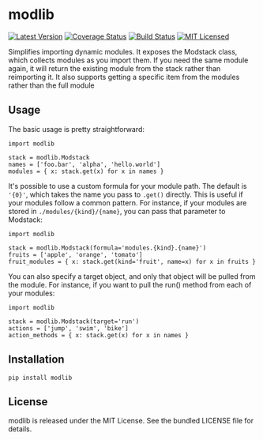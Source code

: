 modlib
=========

[![Latest Version](https://img.shields.io/pypi/v/modlib.svg?style=flat)](https://pypi.python.org/pypi/modlib/)
[![Coverage Status](https://img.shields.io/coveralls/akerl/modlib.svg?style=flat)](https://coveralls.io/r/akerl/modlib)
[![Build Status](https://img.shields.io/travis/akerl/modlib.svg?style=flat)](https://travis-ci.org/akerl/modlib)
[![MIT Licensed](https://img.shields.io/badge/license-MIT-green.svg?style=flat)](https://tldrlegal.com/license/mit-license)

Simplifies importing dynamic modules. It exposes the Modstack class, which collects modules as you import them. If you need the same module again, it will return the existing module from the stack rather than reimporting it. It also supports getting a specific item from the modules rather than the full module

## Usage

The basic usage is pretty straightforward:

```
import modlib

stack = modlib.Modstack
names = ['foo.bar', 'alpha', 'hello.world']
modules = { x: stack.get(x) for x in names }
```

It's possible to use a custom formula for your module path. The default is `'{0}'`, which takes the name you pass to `.get()` directly. This is useful if your modules follow a common pattern. For instance, if your modules are stored in `./modules/{kind}/{name}`, you can pass that parameter to Modstack:

```
import modlib

stack = modlib.Modstack(formula='modules.{kind}.{name}')
fruits = ['apple', 'orange', 'tomato']
fruit_modules = { x: stack.get(kind='fruit', name=x) for x in fruits }
```

You can also specify a target object, and only that object will be pulled from the module. For instance, if you want to pull the run() method from each of your modules:

```
import modlib

stack = modlib.Modstack(target='run')
actions = ['jump', 'swim', 'bike']
action_methods = { x: stack.get(x) for x in names }
```

## Installation

    pip install modlib

## License

modlib is released under the MIT License. See the bundled LICENSE file for details.

